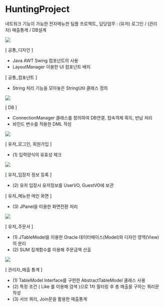 # HuntingProject
네트워크 기능이 가능한 전자메뉴판 팀플 프로젝트_ 담당업무 : (유저) 로그인 / (관리자) 매출통계 / DB설계

<img src="https://postfiles.pstatic.net/MjAxOTA1MTJfMjc2/MDAxNTU3NjQ2MTMzNTQw.FjUCajkf11BEpwCHzQu7gona0evUEWWXa1klKIbGZPIg.ckFfnIb8G0CpHYwxuocyVzVmSQ3GHbpyxu7JpYDfetwg.PNG.kwjing93/HUNTING1(0512).png?type=w966">

[ 공통_디자인 ]
- Java AWT Swing 컴포넌트의 사용
- LayoutManager 이용한 UI 컴포넌트 배치

[ 공통_컴포넌트 ]
- String 처리 기능을 모아놓은 StringUtil 클래스 정의

<img src="https://postfiles.pstatic.net/MjAxOTA1MTJfMTYz/MDAxNTU3NjQ2MjE5MDU5.tfamDstriiJab7QVN9FOSw50OMzwqgia26AhbxOa2lcg.1LKsRoYA8mKuwJYjAe6Cu7ukOBZHcHe_hg1dTCFMAd4g.PNG.kwjing93/HUNTING2(0512).png?type=w966">

[ DB ]
- ConnectionManager 클래스를 정의하여 DB연결, 접속객체 획득, 반납 처리
- 바인드 변수를 적용한 DML 작성

<img src="https://postfiles.pstatic.net/MjAxOTA1MTJfMjk3/MDAxNTU3NjQ2MjQ2NDU5.PW4A-xkUzXBJl6AJ9BxqmYU2VoU9-WgwYodtd6qzUUYg.GiKbiACP9fEJV5Tbq_eYL8XWVhMXEDqXrHmhUahIcIQg.PNG.kwjing93/HUNTING3-1(0512).png?type=w966">

[ 유저_로그인, 회원가입 ]
- (1) 입력양식의 유효성 체크

<img src="https://postfiles.pstatic.net/MjAxOTA1MTJfMTUw/MDAxNTU3NjQ2MjQ3ODk1.G6Kh1eAx3sdP7ZG0LhOHdS751t6ExFM1xU2fzeWxHN0g.pvodxsO6OwFr3S2CTz1vToUIM_2p3MEqUKi3VEckVLAg.PNG.kwjing93/HUNTING3-2(0512)png.png?type=w966">


[ 유저_입장자 정보 등록 ]
- (2) 유저 입장시 유저정보를 UserVO, GuestVO에 보관

[ 유저_메뉴판 메인 화면 ]
- (3) JPanel을 이용한 화면전환 처리


<img src="https://postfiles.pstatic.net/MjAxOTA1MTJfMTcg/MDAxNTU3NjQ2MjUyNTUy.V7hq6Kv7bn071qyGObIzekhacxryliI0KjM3Eq7aCo8g.srKOQN6T8GXpzbJi3gW1FN26IyqCmn-A2_QLpIbpN4Eg.PNG.kwjing93/HUNTING4-1(0512).png?type=w966">


[ 유저_주문서 ] 
- (1) JTableModel을 이용한 Oracle 데이터베이스(Model)와 디자인 영역(View)의 분리
- (2) SUM 집계함수를 이용해 주문금액 산출


<img src="https://postfiles.pstatic.net/MjAxOTA1MTJfMTUy/MDAxNTU3NjQ2MjU3Mjk3.IFoWEJO1SS0QrzbZ9HH4QvLjB1RbcNWsbvqCmQmvZK8g.elLEnupPsi-9Mfcu2Qa4I5uUWEcCxGxvd9dS7l7D9wMg.PNG.kwjing93/HUNTING5(0512).png?type=w966">

[ 관리자_매출 통계 ]
- (1) TableModel Interface를 구현한 AbstractTableModel 클래스 사용
- (2) 특정 조건 ( Like 를 이용해 검색 )으로 1차 필터링 후 총 매출을 구하는 쿼리문 작성
- (3) 서브 쿼리, Join문을 활용한 매출통계

